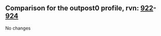## Comparison for the outpost0 profile, rvn: [922](https://github.com/PRO100KatYT/FortniteProfileRevisions/tree/main/profiles/outpost0/922%20outpost0.json)-[924](https://github.com/PRO100KatYT/FortniteProfileRevisions/tree/main/profiles/outpost0/924%20outpost0.json)

No changes
